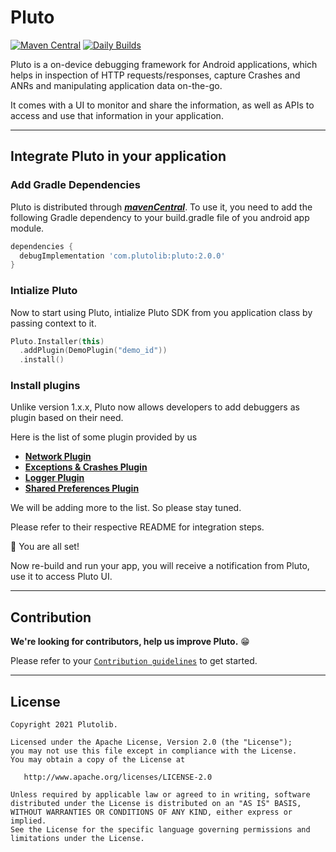 # Pluto
[![Maven Central](https://maven-badges.herokuapp.com/maven-central/com.plutolib/pluto/badge.svg)](https://maven-badges.herokuapp.com/maven-central/com.plutolib/pluto)
[![Daily Builds](https://github.com/mocklets/pluto/actions/workflows/daily_builds.yml/badge.svg)](https://github.com/mocklets/pluto/actions/workflows/daily_builds.yml)

Pluto is a on-device debugging framework for Android applications, which helps in inspection of HTTP requests/responses, capture Crashes and ANRs and manipulating application data on-the-go.

It comes with a UI to monitor and share the information, as well as APIs to access and use that information in your application.

-----

## Integrate Pluto in your application



### Add Gradle Dependencies

Pluto is distributed through [***mavenCentral***](https://search.maven.org/artifact/com.plutolib/pluto). To use it, you need to add the following Gradle dependency to your build.gradle file of you android app module.


```groovy
dependencies {
  debugImplementation 'com.plutolib:pluto:2.0.0'
}
```


### Intialize Pluto

Now to start using Pluto, intialize Pluto SDK from you application class by passing context to it.
```kotlin
Pluto.Installer(this)
  .addPlugin(DemoPlugin("demo_id"))
  .install()
```


### Install plugins

Unlike version 1.x.x, Pluto now allows developers to add debuggers as plugin based on their need.

Here is the list of some plugin provided by us

- **[Network Plugin](https://github.com/plutolib/plugin-network)**
- **[Exceptions & Crashes Plugin](https://github.com/plutolib/plugin-exceptions)**
- **[Logger Plugin](https://github.com/plutolib/plugin-logger)**
- **[Shared Preferences Plugin](https://github.com/plutolib/plugin-shared-preferences)**

We will be adding more to the list. So please stay tuned.

Please refer to their respective README for integration steps.



🎉 You are all set!

Now re-build and run your app, you will receive a notification from Pluto, use it to access Pluto UI.

***


## Contribution

**We're looking for contributors, help us improve Pluto.** 😁 

Please refer to your [`Contribution guidelines`](/CONTRIBUTING.md) to get started.

***


## License

```
Copyright 2021 Plutolib.

Licensed under the Apache License, Version 2.0 (the "License");
you may not use this file except in compliance with the License.
You may obtain a copy of the License at

   http://www.apache.org/licenses/LICENSE-2.0

Unless required by applicable law or agreed to in writing, software
distributed under the License is distributed on an "AS IS" BASIS,
WITHOUT WARRANTIES OR CONDITIONS OF ANY KIND, either express or implied.
See the License for the specific language governing permissions and
limitations under the License.
```
